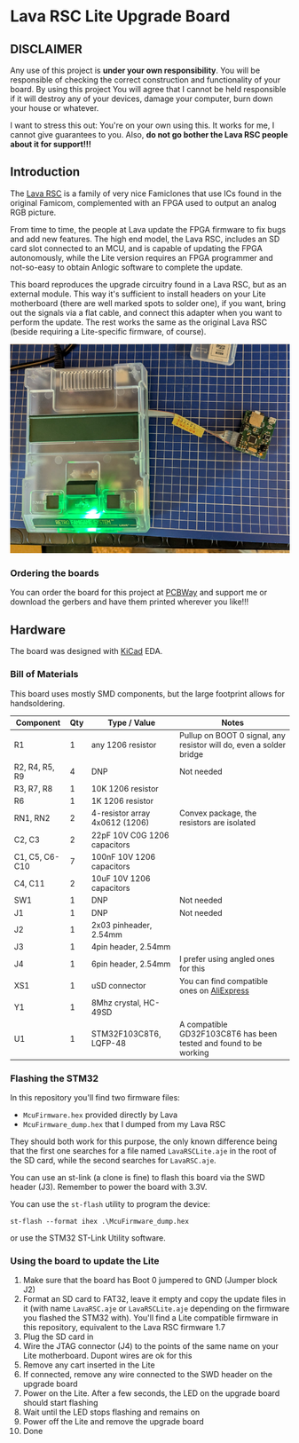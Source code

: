 # Lava RSC Lite Upgrade Board

## DISCLAIMER

Any use of this project is **under your own responsibility**.
You will be responsible of checking the correct construction and functionality of your board.
By using this project You will agree that I cannot be held responsible if it will destroy any of your devices, damage your computer, burn down your house or whatever.

I want to stress this out: You're on your own using this. It works for me, I cannot give guarantees to you. Also, **do not go bother the Lava RSC people about it for support!!!**

## Introduction

The [Lava RSC](http://www.lava-fc.top/) is a family of very nice Famiclones that use ICs found in the original Famicom, complemented with an FPGA used to output an analog RGB picture.

From time to time, the people at Lava update the FPGA firmware to fix bugs and add new features.
The high end model, the Lava RSC, includes an SD card slot connected to an MCU, and is capable of updating the FPGA autonomously, while the Lite version requires an FPGA programmer and 
not-so-easy to obtain Anlogic software to complete the update.

This board reproduces the upgrade circuitry found in a Lava RSC, but as an external module. This way it's sufficient to install headers on your Lite motherboard (there are well marked
spots to solder one), if you want, bring out the signals via a flat cable, and connect this adapter when you want to perform the update. The rest works the same as the original Lava RSC
(beside requiring a Lite-specific firmware, of course).

![Board connected to a Lite and flashing the firmware](pics/flashing.jpg)

### Ordering the boards

You can order the board for this project at [PCBWay](https://www.pcbway.com/project/shareproject/PLACEHOLDER.html) and support me or download 
the gerbers and have them printed wherever you like!!!

## Hardware

The board was designed with [KiCad](https://kicad.org/) EDA.

### Bill of Materials

This board uses mostly SMD components, but the large footprint allows for handsoldering.

| Component              | Qty | Type / Value                     | Notes                                                                |
| ---------------------- | --- | -------------------------------- | -------------------------------------------------------------------- |
| R1                     |  1  | any 1206 resistor                | Pullup on BOOT 0 signal, any resistor will do, even a solder bridge  |
| R2, R4, R5, R9         |  4  | DNP                              | Not needed                                                           |
| R3, R7, R8             |  1  | 10K 1206 resistor                |                                                                      |
| R6                     |  1  | 1K 1206 resistor                 |                                                                      |
| RN1, RN2               |  2  | 4-resistor array 4x0612 (1206)   | Convex package, the resistors are isolated                           |
| C2, C3                 |  2  | 22pF 10V C0G 1206 capacitors     |                                                                      |
| C1, C5, C6-C10         |  7  | 100nF 10V 1206 capacitors        |                                                                      |
| C4, C11                |  2  | 10uF 10V 1206 capacitors         |                                                                      |
| SW1                    |  1  | DNP                              | Not needed                                                           |
| J1                     |  1  | DNP                              | Not needed                                                           |
| J2                     |  1  | 2x03 pinheader, 2.54mm           |                                                                      |
| J3                     |  1  | 4pin header, 2.54mm              |                                                                      |
| J4                     |  1  | 6pin header, 2.54mm              | I prefer using angled ones for this                                  |
| XS1                    |  1  | uSD connector                    | You can find compatible ones on [AliExpress](https://aliexpress.com/item/4000033854553.html) |
| Y1                     |  1  | 8Mhz crystal, HC-49SD            |                                                                      |
| U1                     |  1  | STM32F103C8T6, LQFP-48           | A compatible GD32F103C8T6 has been tested and found to be working    |

### Flashing the STM32

In this repository you'll find two firmware files:

- `McuFirmware.hex` provided directly by Lava
- `McuFirmware_dump.hex` that I dumped from my Lava RSC

They should both work for this purpose, the only known difference being that the first one searches for a file named `LavaRSCLite.aje` in the root of the SD card,
while the second searches for `LavaRSC.aje`.

You can use an st-link (a clone is fine) to flash this board via the SWD header (J3). Remember to power the board with 3.3V.

You can use the `st-flash` utility to program the device:
```
st-flash --format ihex .\McuFirmware_dump.hex
```

or use the STM32 ST-Link Utility software.

### Using the board to update the Lite

1. Make sure that the board has Boot 0 jumpered to GND (Jumper block J2)
2. Format an SD card to FAT32, leave it empty and copy the update files in it (with name `LavaRSC.aje` or `LavaRSCLite.aje` depending on the firmware you flashed the STM32 with). You'll find a Lite compatible firmware in this repository, equivalent to the Lava RSC firmware 1.7
3. Plug the SD card in
4. Wire the JTAG connector (J4) to the points of the same name on your Lite motherboard. Dupont wires are ok for this
5. Remove any cart inserted in the Lite
6. If connected, remove any wire connected to the SWD header on the upgrade board
7. Power on the Lite. After a few seconds, the LED on the upgrade board should start flashing
8. Wait until the LED stops flashing and remains on
9. Power off the Lite and remove the upgrade board
10. Done
